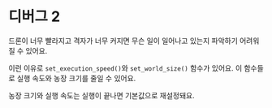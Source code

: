 # 디버그 2
드론이 너무 빨라지고 격자가 너무 커지면 무슨 일이 일어나고 있는지 파악하기 어려워질 수 있어요.

이런 이유로 `set_execution_speed()`와 `set_world_size()` 함수가 있어요.
이 함수들로 실행 속도와 농장 크기를 줄일 수 있어요.

농장 크기와 실행 속도는 실행이 끝나면 기본값으로 재설정돼요.